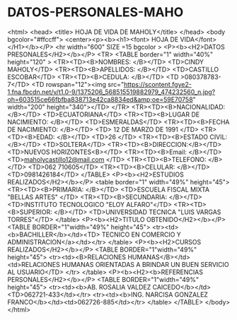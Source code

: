 # DATOS-PERSONALES-MAHO
   &lt;html> &lt;head> &lt;title> HOJA DE VIDA DE MAHOLY&lt;/title>   &lt;/head> &lt;body bgcolor="#ffccff">  &lt;center>&lt;p>&lt;b>&lt;h1>&lt;font> HOJA DE VIDA&lt;/font>  &lt;/H1>&lt;/b>&lt;/P> &lt;hr width="600" SIZE =15 bgcolor >  &lt;P>&lt;b>&lt;H2>DATOS PRESONALES&lt;/H2>&lt;/b>&lt;/P> &lt;TR> &lt;TABLE border="1" width="40%" height="120" > &lt;TR>&lt;TD>&lt;B>NOMBRES:  &lt;/B>&lt;/TD> &lt;TD>CINDY MAHOLY&lt;/TD> &lt;TR>&lt;TD>&lt;B>APELLIDOS:  &lt;/B>&lt;/TD> &lt;TD>CASTILLO ESCOBAR&lt;/TD> &lt;TR>&lt;TD>&lt;B>CEDULA:  &lt;/B>&lt;/TD> &lt;TD >080378783-7&lt;/TD>  &lt;TD rowspan="12">&lt;img src="https://scontent.fgye2-1.fna.fbcdn.net/v/t1.0-9/1375206_568515519882979_474232560_n.jpg?oh=603515ce66fbfba838713e42ca8834ed&amp;oe=59E70758"   width="200" height="340">&lt;/TD> &lt;/TR>         &lt;TR>&lt;TD>&lt;B>NACIONALIDAD:  &lt;/B>&lt;/TD> &lt;TD>ECUATORIANA&lt;/TD>   &lt;TR>&lt;TD>&lt;B>LUGAR DE NACIMIENTO:  &lt;/B>&lt;/TD>   &lt;TD>ESMERALDAS&lt;/TD>   &lt;TR>&lt;TD>&lt;B>FECHA DE NACIMIENTO:  &lt;/B>&lt;/TD>   &lt;TD> 12 DE MARZO DE 1991 &lt;/TD>     &lt;TR>&lt;TD>&lt;B>EDAD:  &lt;/B>&lt;/TD>   &lt;TD>26 &lt;/TD>   &lt;TR>&lt;TD>&lt;B>ESTADO CIVIL:  &lt;/B>&lt;/TD>   &lt;TD>SOLTERA&lt;/TD> &lt;TR>&lt;TD>&lt;B>DIRECCION:&lt;/B>&lt;/TD>   &lt;TD>NUEVOS HORIZONTES&lt;B>&lt;/TD>  &lt;TR>&lt;TD>&lt;B>Email:  &lt;/B>&lt;/TD>   &lt;TD>maholycastillo12@mail.com &lt;/TD>   &lt;TR>&lt;TD>&lt;B>TELEFONO:  &lt;/B>&lt;/TD>   &lt;TD>062 710605&lt;/TD>   &lt;TR>&lt;TD>&lt;B>CELULAR:  &lt;/B>&lt;/TD>   &lt;TD>0981426184&lt;/TD>    &lt;/TABLE>  &lt;P>&lt;b>&lt;H2>ESTUDIOS REALIZADOS&lt;/H2>&lt;/b>&lt;/P>   &lt;table border="1" width="49%" height="45"> &lt;TR>&lt;TD>&lt;B>PRIMARIA:  &lt;/B>&lt;/TD> &lt;TD>ESCUELA FISCAL MIXTA "BELLAS ARTES" &lt;/TD>     &lt;TR>&lt;TD>&lt;B>SECUNDARIA:  &lt;/B>&lt;/TD> &lt;TD>INSTITUTO TECNOLOGICO "ELOY ALFARO"&lt;/TD>   &lt;TR>&lt;TD>&lt;B>SUPERIOR:  &lt;/B>&lt;/TD> &lt;TD>UNIVERSIDAD TECNICA "LUIS VARGAS TORRES"&lt;/TD>    &lt;/table>  &lt;P>&lt;b>&lt;H2>TITULO OBTENIDO&lt;/H2>&lt;/b>&lt;/P>  &lt;TABLE BORDER="1"width="49%" height="45"> &lt;tr>&lt;td>&lt;b>BACHILLER&lt;/b>&lt;/td>&lt;TD> TECNICO EN COMERCIO Y ADMINISTRACION&lt;/a>&lt;/td>&lt;/tr> &lt;/table>  &lt;P>&lt;b>&lt;H2>CURSOS REALIZADOS&lt;/H2>&lt;/b>&lt;/P> &lt;TABLE BORDER="1"width="49%" height="45"> &lt;tr>&lt;td>&lt;B>RELACIONES HUMANAS&lt;/B>&lt;/td>&lt;td>RELACIONES HUMANAS ORIENTADAS A BRINDAR UN BUEN SERVICIO AL USUARIO&lt;/TD> &lt;/tr> &lt;/table>   &lt;P>&lt;b>&lt;H2>&lt;b>REFERENCIAS PERSONALES&lt;/H2>&lt;/b>&lt;/P>  &lt;TABLE BORDER="1"width="49%" height="45"> &lt;tr>&lt;td>&lt;b>AB. ROSALIA VALDEZ CAICEDO&lt;/b>&lt;/td>&lt;TD>062721-433&lt;/td>&lt;/tr> &lt;tr>&lt;td>&lt;b>ING. NARCISA GONZALEZ FRANCO&lt;/b>&lt;/td>&lt;td>062726-885&lt;/td>&lt;/tr> &lt;/table>   &lt;/TABLE> &lt;/body> &lt;/html>
